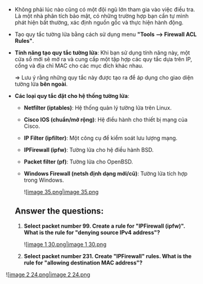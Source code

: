 - Không phải lúc nào cũng có một đội ngũ lớn tham gia vào việc điều tra. Là một nhà phân tích bảo mật, có những trường hợp bạn cần tự mình phát hiện bất thường, xác định nguồn gốc và thực hiện hành động.
- Tạo quy tắc tường lửa bằng cách sử dụng menu **"Tools --> Firewall ACL Rules"**.
- **Tính năng tạo quy tắc tường lửa**: Khi bạn sử dụng tính năng này, một cửa sổ mới sẽ mở ra và cung cấp một tập hợp các quy tắc dựa trên IP, cổng và địa chỉ MAC cho các mục đích khác nhau.
    
    ⇒ Lưu ý rằng những quy tắc này được tạo ra để áp dụng cho giao diện tường lửa **bên ngoài**.
    
- **Các loại quy tắc đặt cho hệ thống tường lửa**:
    
    - **Netfilter (iptables)**: Hệ thống quản lý tường lửa trên Linux.
    - **Cisco IOS (chuẩn/mở rộng)**: Hệ điều hành cho thiết bị mạng của Cisco.
    - **IP Filter (ipfilter)**: Một công cụ để kiểm soát lưu lượng mạng.
    - **IPFirewall (ipfw)**: Tường lửa cho hệ điều hành BSD.
    - **Packet filter (pf)**: Tường lửa cho OpenBSD.
    - **Windows Firewall (netsh định dạng mới/cũ)**: Tường lửa tích hợp trong Windows.
        
        ![[image 35.png|image 35.png](../../../../../../../Image/image%2035.png)
        
    
    ## Answer the questions:
    
    1. **Select packet number 99. Create a rule for "IPFirewall (ipfw)". What is the rule for "denying source IPv4 address"?**
        
        ![[image 1 30.png|image 1 30.png](../../../../../../../Image/image%201%2030.png)
        
    2. **Select packet number 231. Create "IPFirewall" rules. What is the rule for "allowing destination MAC address"?**

![[image 2 24.png|image 2 24.png](../../../../../../../Image/image%202%2024.png)